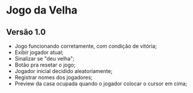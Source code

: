 # Jogo da Velha

## Versão 1.0
- Jogo funcionando corretamente, com condição de vitória;
- Exibir jogador atual;
- Sinalizar se "deu velha";
- Botão pra resetar o jogo;
- Jogador inicial decidido aleatoriamente;
- Registrar nomes dos jogadores;
- Preview da casa ocupada quando o jogador colocar o cursor em cima;